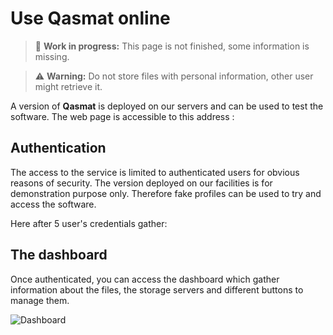 # Use **Qasmat** online

> 🚧​  **Work in progress:** This page is not finished, some information is missing.

> ⚠️  **Warning:** Do not store files with personal information, other user might retrieve it.

A version of **Qasmat** is deployed on our servers and can be used to test the software. The web page is accessible to this address : <!-- TODO: Add url -->

## Authentication

The access to the service is limited to authenticated users for obvious reasons of security. The version deployed on our facilities is for demonstration purpose only. Therefore fake profiles can be used to try and access the software.

Here after 5 user's credentials gather:
<!-- TODO: Add users -->

## The dashboard

Once authenticated, you can access the dashboard which gather information about the files, the storage servers and different buttons to manage them.

![Dashboard](images/dashboard.png)

